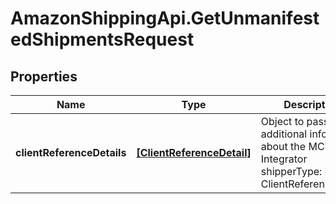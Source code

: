 # AmazonShippingApi.GetUnmanifestedShipmentsRequest

## Properties

Name | Type | Description | Notes
------------ | ------------- | ------------- | -------------
**clientReferenceDetails** | [**[ClientReferenceDetail]**](ClientReferenceDetail.md) | Object to pass additional information about the MCI Integrator shipperType: List of ClientReferenceDetail | [optional] 


